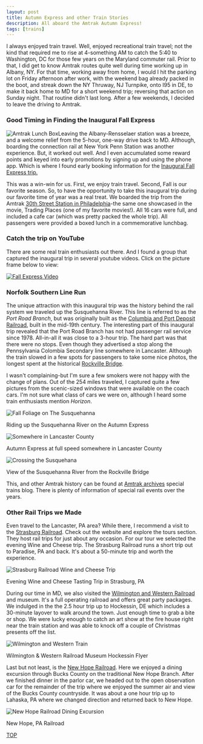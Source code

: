 ```yaml
---
layout: post
title: Autumn Express and other Train Stories
description: All aboard the Amtrak Autumn Express!
tags: [trains]
---
```


<p>I always enjoyed train travel. Well, enjoyed recreational train travel; not the kind that required me to rise at 4-something AM to catch the 5:40 to Washington, DC for those few years on the Maryland commuter rail.  Prior to that, I did get to know Amtrak routes quite well during time working up in Albany, NY.  For that time, working away from home, I would I hit the parking lot on Friday afternoon after work, with the weekend bag already packed in the boot, and streak down the NY Thruway, NJ Turnpike, onto I95 in DE, to make it back home to MD for a short weekend trip; reversing that action on Sunday night. That routine didn't last long.  After a few weekends, I decided to leave the driving to Amtrak.</p>

<h3>Good Timing in Finding the Inaugural Fall Express</h3>

<p><img id="l_small" src="/assets/images/amtrak_1.jpg" alt="Amtrak Lunch Box">Leaving the Albany-Rensselaer station was a breeze, and a welcome relief from the 5-hour, one-way drive back to MD.  Although, boarding the connection rail at New York Penn Station was another experience.  But, it worked out well.  And I even accumulated some reward points and keyed into early promotions by signing up and using the phone app.  Which is where I found early booking information for the <a href="https://media.amtrak.com/2013/08/amtrak-operates-special-autumn-express-train/" target="_blank" alt="Complimentary Amtrak Lunch"> Inaugural Fall Express trip.</a></p>

<p>This was a win-win for us.  First, we enjoy train travel.  Second, Fall is our favorite season.  So, to have the opportunity to take this inaugural trip during our favorite time of year was a real treat.  We boarded the trip from the Amtrak <a href="https://en.wikipedia.org/wiki/30th_Street_Station#In_popular_culture" target="_blank">30th Street Station in Philadelphia</a>-the same one showcased in the movie, Trading Places (one of my favorite movies!).  All 16 cars were full, and included a cafe car (which was pretty packed the whole trip).  All passengers were provided a boxed lunch in a commemorative lunchbag. </p>

<h3>Catch the trip on YouTube</h3>

<p>There are some real train enthusiasts out there.  And I found a group that captured the inaugural trip in several youtube videos.  Click on the picture frame below to view:</p>

<p>
<a href="https://youtu.be/2xS0YOg55UI" target="_blank"><img src="/assets/images/amtrak_5.jpg" alt="Fall Express Video"></a>
</p>

<h3>Norfolk Southern Line Run</h3>

<p>The unique attraction with this inaugural trip was the history behind the rail system we traveled up the Susquehanna River.  This line is referred to as the <i>Port Road Branch</i>, but was originally built as the <a href="https://en.wikipedia.org/wiki/Columbia_and_Port_Deposit_Railroad" target="_blank">Columbia and Port Deposit Railroad</a>, built in the mid-19th century. The interesting part of this inaugural trip revealed that the Port Road Branch has not had passenger rail service since 1978.  All-in-all it was close to a 3-hour trip.  The hard part was that there were no stops.  Even though they advertised a stop along the Pennsylvania Colombia Secondary line somewhere in Lancaster. Although the train slowed in a few spots for passengers to take some nice photos, the longest spent at the historical <a href="https://explorepahistory.com/hmarker.php?markerId=1-A-1B3" target="_blank">Rockville Bridge</a>. </p>

<p>I wasn't complaining-but I'm sure a few smokers were not happy with the change of plans.  Out of the 254 miles traveled, I captured quite a few pictures from the scenic-sized windows that were available on the coach cars.  I'm not sure what class of cars we were on, although I heard some train enthusiasts mention <i>Horizon</i>. </p>

<p>
<img src="/assets/images/amtrak_3.jpg" alt="Fall Foliage on The Susquehanna">
<div class="caption">Riding up the Susquehanna River on the Autumn Express</div>
</p>

<p>
<img src="/assets/images/amtrak_2.jpg" alt="Somewhere in Lancaster County">
<div class="caption">Autumn Express at full speed somewhere in Lancaster County</div>
</p>

<p>
<img src="/assets/images/amtrak_8.jpg" alt="Crossing the Susquehana">
<div class="caption">View of the Susquehanna River from the Rockville Bridge</div>
</p>

<p>This, and other Amtrak history can be found at <a href="https://history.amtrak.com/blogs/blog/digging-into-the-archives-special-trains-memorabilia" target="_blank">Amtrak archives</a> special trains blog.  There is plenty of information of special rail events over the years.</p>

<h3>Other Rail Trips we Made</h3>

<p>Even travel to the Lancaster, PA area?  While there, I recommend a visit to the <a href="  
https://www.strasburgrailroad.com/" target="_blank">Strasburg Railroad</a>.  Check out the website and explore the tours section.  They host rail trips for just about any occasion.  For our tour we selected the evening Wine and Cheese trip.  The Strasburg Railroad runs a short trip out to Paradise, PA and back.  It's about a 50-minute trip and worth the experience.
</p>

<p><img src="/assets/images/amtrak_7.jpg" alt="Strasburg Railroad Wine and Cheese Trip">
<div class="caption">Evening Wine and Cheese Tasting Trip in Strasburg, PA</div>
</p>

<p>During our time in MD, we also visited the <a href="http://www.wwrr.com/" target="_blank">Wilmington and Western Railroad</a> and museum. It's a full operating railroad and offers great party packages.  We indulged in the the 2.5 hour trip up to Hockessin, DE which includes a 30-minute layover to walk around the town.  Just enough time to grab a bite or shop.  We were lucky enough to catch an art show at the fire house right near the train station and was able to knock off a couple of Christmas presents off the list. </p>

<p><img src="/assets/images/amtrak_6.jpg" alt="Wilmington and Western Train">
<div class="caption">Wilmington & Western Railroad Museum Hockessin Flyer</div>
</p>

<p>
Last but not least, is the <a href="https://www.newhoperailroad.com/" target="_blank">New Hope Railroad</a>.  Here we enjoyed a dining excursion through Bucks County on the traditional New Hope Branch. After we finished dinner in the parlor car, we headed out to the open observation car for the remainder of the trip where we enjoyed the summer air and view of the Bucks County countryside.  It was about a one hour trip up to Lahaska, PA where we changed direction and returned back to New Hope.  </p>

<p><img src="/assets/images/newhope.jpg" alt="New Hope Railroad Dining Excursion"></p>
<div class="caption">New Hope, PA Railroad</div>

<p><a class="myBtn" href="#top">TOP</a></p>
<br />